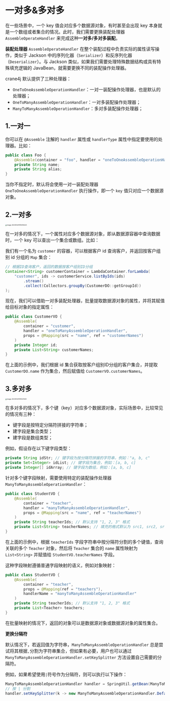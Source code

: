# 一对多&多对多

在一些场景中，一个 key 值会对应多个数据源对象，有时甚至会出现 key 本身就是一个数组或者集合的情况。此时，我们需要更换装配处理器 `AssembleOperateHandler` 来完成这种**一对多/多对多装配**。

**装配处理器** `AssembleOperateHandler` 在整个装配过程中负责实际的属性读写操作，类似于 Jackson 中的序列化器（`Serializer`）和反序列化器（`Deserializer`）。与 Jackson 类似，如果我们需要处理特殊数据结构或具有特殊填充逻辑的 JavaBean，就需要更换不同的装配操作处理器。

crane4j 默认提供了三种处理器：

- `OneToOneAssembleOperationHandler`：一对一装配操作处理器，也是默认的处理器；
- `OneToManyAssembleOperationHandler`：一对多装配操作处理器；
- `ManyToManyAssembleOperationHandler`：多对多装配操作处理器；

## 1.一对一

你可以在 `@Assemble` 注解的 `handler` 属性或 `handlerType` 属性中指定要使用的处理器。比如：

```java
public class Foo {
    @Assemble(container = "foo", handler = "oneToOneAssembleOperationHandler")
    private String name;
    private String alias;
}
```

当你不指定时，默认将会使用一对一装配处理器 `OneToOneAssembleOperationHandler` 执行操作，即一个 `key` 值只对应一个数据源对象。

## 2.一对多

<img src="https://img.xiajibagao.top/image-20230320105459223.png" alt="image-20230320105459223" style="zoom: 33%;" />

在一对多的情况下，一个属性对应多个数据源对象，即从数据源容器中查询数据时，一个 key 可以查出一个集合或数组。比如：

我们有一个名为 `customer` 的容器，可以根据客户 id 查询客户，并返回按客户组别 id 分组的 `Map` 集合：

```java
// 根据ID查询客户，返回的数据按客户组别ID分组
Container<String> customerContainer = LambdaContainer.forLambda(
    "customer", ids -> customerService.listByIds(ids)
        .stream()
        .collect(Collectors.groupBy(CustomerDO::getGroupId))
);
```

现在，我们可以借助一对多装配处理器，批量提取数据源对象的属性，并将其赋值给目标对象的指定属性：

```java
public class CustomerVO {
    @Assemble(
        container = "customer",
        handler = "oneToManyAssembleOperationHandler",
        props = @Mapping(src = "name", ref = "customerNames")
    )
    private Integer id;
    private List<String> customerNames;
}
```

在上面的示例中，我们根据 id 集合获取按客户组别ID分组的客户集合，并提取 `CustomerDO.name` 作为集合，然后赋值给 `CustomerVO.customerNames`。

## 3.多对多

<img src="https://img.xiajibagao.top/image-20230320105521429.png" alt="image-20230320105521429" style="zoom:33%;" />

在多对多的情况下，多个键（key）对应多个数据源对象，实际场景中，比较常见的情况有三种：

- 键字段是按特定分隔符拼接的字符串；
- 建字段是集合类型；
- 建字段是数组类型；

例如，假设存在以下键字段类型：

```java
private String idStr; // 键字段为按分隔符拼接的字符串，例如："a, b, c"
private Set<Integer> idList; // 键字段为集合，例如：[a, b, c]
private Integer[] idArray; // 键字段为数组，例如：[a, b, c]
```

针对多个键字段映射，需要使用特定的装配操作处理器 `ManyToManyAssembleOperationHandler`：

```java
public class StudentVO {
    @Assemble(
        container = "teacher", 
        handler = "manyToManyAssembleOperationHandler",
        props = @Mapping(src = "name", ref = "teacherNames")
    )
    private String teacherIds; // 默认支持 "1, 2, 3" 格式
    private List<String> teacherNames; // 填充的格式默认为 src1, src2, src3
}
```

在上面的示例中，根据 `teacherIds` 字段字符串中按分隔符分割的多个键值，查询关联的多个 `Teacher` 对象，然后将 `Teacher` 集合的 `name` 属性映射为 `List<String>` 并赋值给 `StudentVO.teacherNames` 字段。

这种字段映射遵循普通字段映射的语义，例如对象映射：

```java
public class StudentVO {
    @Assemble(
        container = "teacher", 
        props = @Mapping(ref = "teachers"),
        handlerName = "manyToManyAssembleOperationHandler"
    )
    private String teacherIds; // 默认支持 "1, 2, 3" 格式
    private List<Teacher> teachers;
}
```

在批量映射的情况下，返回的对象可以是数据源对象或数据源对象的属性集合。

**更换分隔符**

默认情况下，若返回值为字符串，`ManyToManyAssembleOperationHandler` 总是尝试将其根据`,`分割为字符串集合，但如果有必要，用户也可以通过 `ManyToManyAssembleOperationHandler.setKeySplitter` 方法设置自己需要的分隔符。

例如，如果希望使用`|`符号作为分隔符，则可以执行以下操作：

~~~java
ManyToManyAssembleOperationHandler handler = SpringUtil.getBean(ManyToManyAssembleOperationHandler.class);
// 按 | 分割
handler.setKeySplitter(k -> new ManyToManyAssembleOperationHandler.DefaultSplitter("|"));
~~~

